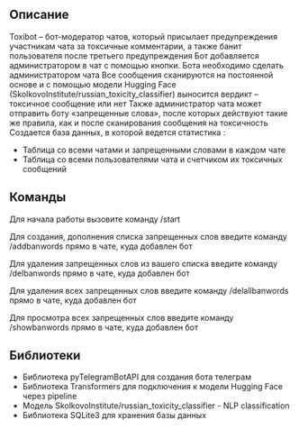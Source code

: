 ## Описание

Toxibot – бот-модератор чатов, который присылает предупреждения участникам чата за токсичные комментарии, а также банит пользователя после третьего предупреждения
Бот добавляется администратором в чат с помощью кнопки. Бота необходимо сделать администратором чата
Все сообщения сканируются на постоянной основе и с помощью модели Hugging Face (SkolkovoInstitute/russian_toxicity_classifier) выносится вердикт – токсичное сообщение или нет
Также администратор чата может отправить боту «запрещенные слова», после которых действуют такие же правила, как и после сканирования сообщения на токсичность
Создается база данных, в которой ведется статистика :
 - Таблица со всеми чатами и запрещенными словами в каждом чате
 - Таблица со всеми пользователями чата и счетчиком их токсичных сообщений

## Команды

Для начала работы вызовите команду /start

Для создания, дополнения списка запрещенных слов введите команду /addbanwords прямо в чате, куда добавлен бот

Для удаления запрещенных слов из вашего списка введите команду /delbanwords прямо в чате, куда добавлен бот

Для удаления всех запрещенных слов введите команду /delallbanwords прямо в чате, куда добавлен бот

Для просмотра всех запрещенных слов введите команду /showbanwords прямо в чате, куда добавлен бот

## Библиотеки
- Библиотека pyTelegramBotAPI для создания бота телеграм
- Библиотека Transformers для подключения к модели Hugging Face через pipeline
- Модель SkolkovoInstitute/russian_toxicity_classifier - NLP classification
- Библиотека SQLite3 для хранения базы данных

